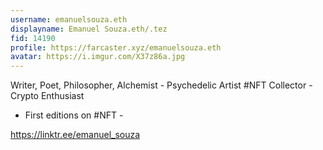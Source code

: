```yaml
---
username: emanuelsouza.eth
displayname: Emanuel Souza.eth/.tez
fid: 14190
profile: https://farcaster.xyz/emanuelsouza.eth
avatar: https://i.imgur.com/X37z86a.jpg
---
```


Writer, Poet, Philosopher, Alchemist - Psychedelic Artist
#NFT Collector - Crypto Enthusiast

- First editions on #NFT -

https://linktr.ee/emanuel_souza
